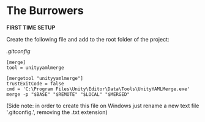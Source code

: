 # The Burrowers

**FIRST TIME SETUP**

Create the following file and add to the root folder of the project:

*.gitconfig*
```
[merge]
tool = unityyamlmerge

[mergetool "unityyamlmerge"]
trustExitCode = false
cmd = 'C:\Program Files\Unity\Editor\Data\Tools\UnityYAMLMerge.exe' merge -p "$BASE" "$REMOTE" "$LOCAL" "$MERGED"
```

(Side note: in order to create this file on Windows just rename a new text file '.gitconfig.', removing the .txt extension)
